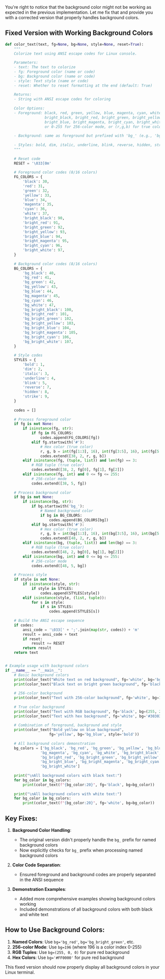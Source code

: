 You're right to notice that the background color might not be working as expected in the previous implementation. Let me fix that and provide you with a corrected version that properly handles background colors.

## Fixed Version with Working Background Colors

```python
def color_text(text, fg=None, bg=None, style=None, reset=True):
    """
    Colorize text using ANSI escape codes for Linux console.
    
    Parameters:
    - text: The text to colorize
    - fg: Foreground color (name or code)
    - bg: Background color (name or code)
    - style: Text style (name or code)
    - reset: Whether to reset formatting at the end (default: True)
    
    Returns:
    - String with ANSI escape codes for coloring
    
    Color Options:
    - Foreground: black, red, green, yellow, blue, magenta, cyan, white,
                  bright_black, bright_red, bright_green, bright_yellow,
                  bright_blue, bright_magenta, bright_cyan, bright_white,
                  or 0-255 for 256-color mode, or (r,g,b) for true color
    
    - Background: same as foreground but prefixed with 'bg_' (e.g., 'bg_red')
    
    - Styles: bold, dim, italic, underline, blink, reverse, hidden, strike
    """
    
    # Reset code
    RESET = '\033[0m'
    
    # Foreground color codes (8/16 colors)
    FG_COLORS = {
        'black': 30,
        'red': 31,
        'green': 32,
        'yellow': 33,
        'blue': 34,
        'magenta': 35,
        'cyan': 36,
        'white': 37,
        'bright_black': 90,
        'bright_red': 91,
        'bright_green': 92,
        'bright_yellow': 93,
        'bright_blue': 94,
        'bright_magenta': 95,
        'bright_cyan': 96,
        'bright_white': 97,
    }
    
    # Background color codes (8/16 colors)
    BG_COLORS = {
        'bg_black': 40,
        'bg_red': 41,
        'bg_green': 42,
        'bg_yellow': 43,
        'bg_blue': 44,
        'bg_magenta': 45,
        'bg_cyan': 46,
        'bg_white': 47,
        'bg_bright_black': 100,
        'bg_bright_red': 101,
        'bg_bright_green': 102,
        'bg_bright_yellow': 103,
        'bg_bright_blue': 104,
        'bg_bright_magenta': 105,
        'bg_bright_cyan': 106,
        'bg_bright_white': 107,
    }
    
    # Style codes
    STYLES = {
        'bold': 1,
        'dim': 2,
        'italic': 3,
        'underline': 4,
        'blink': 5,
        'reverse': 7,
        'hidden': 8,
        'strike': 9,
    }
    
    codes = []
    
    # Process foreground color
    if fg is not None:
        if isinstance(fg, str):
            if fg in FG_COLORS:
                codes.append(FG_COLORS[fg])
            elif fg.startswith('#'):
                # Hex color (true color)
                r, g, b = int(fg[1:3], 16), int(fg[3:5], 16), int(fg[5:7], 16)
                codes.extend([38, 2, r, g, b])
        elif isinstance(fg, (tuple, list)) and len(fg) == 3:
            # RGB tuple (true color)
            codes.extend([38, 2, fg[0], fg[1], fg[2]])
        elif isinstance(fg, int) and 0 <= fg <= 255:
            # 256-color mode
            codes.extend([38, 5, fg])
    
    # Process background color
    if bg is not None:
        if isinstance(bg, str):
            if bg.startswith('bg_'):
                # Named background color
                if bg in BG_COLORS:
                    codes.append(BG_COLORS[bg])
            elif bg.startswith('#'):
                # Hex color (true color)
                r, g, b = int(bg[1:3], 16), int(bg[3:5], 16), int(bg[5:7], 16)
                codes.extend([48, 2, r, g, b])
        elif isinstance(bg, (tuple, list)) and len(bg) == 3:
            # RGB tuple (true color)
            codes.extend([48, 2, bg[0], bg[1], bg[2]])
        elif isinstance(bg, int) and 0 <= bg <= 255:
            # 256-color mode
            codes.extend([48, 5, bg])
    
    # Process style
    if style is not None:
        if isinstance(style, str):
            if style in STYLES:
                codes.append(STYLES[style])
        elif isinstance(style, (list, tuple)):
            for s in style:
                if s in STYLES:
                    codes.append(STYLES[s])
    
    # Build the ANSI escape sequence
    if codes:
        ansi_code = '\033[' + ';'.join(map(str, codes)) + 'm'
        result = ansi_code + text
        if reset:
            result += RESET
        return result
    return text


# Example usage with background colors
if __name__ == "__main__":
    # Basic background colors
    print(color_text("White text on red background", fg='white', bg='bg_red'))
    print(color_text("Black text on bright green background", fg='black', bg='bg_bright_green'))
    
    # 256-color background
    print(color_text("Text with 256-color background", fg='white', bg=196))  # bright red
    
    # True color background
    print(color_text("Text with RGB background", fg='black', bg=(255, 200, 150)))
    print(color_text("Text with hex background", fg='white', bg='#303030'))
    
    # Combination of foreground, background and style
    print(color_text("Bold yellow on blue background", 
                    fg='yellow', bg='bg_blue', style='bold'))
    
    # All background colors demonstration
    bg_colors = ['bg_black', 'bg_red', 'bg_green', 'bg_yellow', 'bg_blue', 
                'bg_magenta', 'bg_cyan', 'bg_white', 'bg_bright_black', 
                'bg_bright_red', 'bg_bright_green', 'bg_bright_yellow',
                'bg_bright_blue', 'bg_bright_magenta', 'bg_bright_cyan', 
                'bg_bright_white']
    
    print("\nAll background colors with black text:")
    for bg_color in bg_colors:
        print(color_text(f"{bg_color:20}", fg='black', bg=bg_color))
    
    print("\nAll background colors with white text:")
    for bg_color in bg_colors:
        print(color_text(f"{bg_color:20}", fg='white', bg=bg_color))
```

## Key Fixes:

1. **Background Color Handling**:
   - The original version didn't properly handle the `bg_` prefix for named background colors
   - Now explicitly checks for `bg_` prefix when processing named background colors

2. **Color Code Separation**:
   - Ensured foreground and background codes are properly separated in the ANSI sequence

3. **Demonstration Examples**:
   - Added more comprehensive examples showing background colors working
   - Included demonstrations of all background colors with both black and white text

## How to Use Background Colors:

1. **Named Colors**: Use `bg='bg_red'`, `bg='bg_bright_green'`, etc.
2. **256-color Mode**: Use `bg=196` (where 196 is a color index 0-255)
3. **RGB Tuples**: Use `bg=(255, 0, 0)` for pure red background
4. **Hex Colors**: Use `bg='#FF0000'` for pure red background

This fixed version should now properly display all background colors in your Linux terminal.
